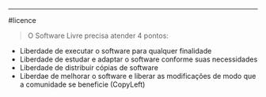 ----
#licence

>O  Software Livre precisa atender 4 pontos:

- Liberdade de executar o software para qualquer finalidade
- Liberdade de estudar e adaptar o software conforme suas necessidades
- Liberdade de distribuir cópias de software
- Liberdae de melhorar o software e liberar as modificações de modo que a comunidade se beneficie (CopyLeft)


